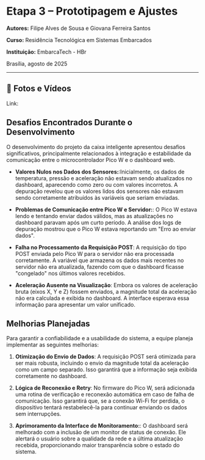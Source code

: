 # Etapa 3 – Prototipagem e Ajustes
 
**Autores:** Filipe Alves de Sousa e Giovana Ferreira Santos

**Curso:** Residência Tecnológica em Sistemas Embarcados

**Instituição:** EmbarcaTech - HBr

Brasília, agosto de 2025

---
## 🎥 Fotos e Vídeos

Link: 

## Desafios Encontrados Durante o Desenvolvimento

O desenvolvimento do projeto da caixa inteligente apresentou desafios significativos, principalmente relacionados à integração e estabilidade da comunicação entre o microcontrolador Pico W e o dashboard web.

- **Valores Nulos nos Dados dos Sensores:**:Inicialmente, os dados de temperatura, pressão e aceleração não estavam sendo atualizados no dashboard, aparecendo como zero ou com valores incorretos. A depuração revelou que os valores lidos dos sensores não estavam sendo corretamente atribuídos às variáveis que seriam enviadas.

- **Problemas de Comunicação entre Pico W e Servidor:**: O Pico W estava lendo e tentando enviar dados válidos, mas as atualizações no dashboard paravam após um curto período. A análise dos logs de depuração mostrou que o Pico W estava reportando um "Erro ao enviar dados".

- **Falha no Processamento da Requisição POST**: A requisição do tipo POST enviada pelo Pico W para o servidor não era processada corretamente. A variável que armazena os dados mais recentes no servidor não era atualizada, fazendo com que o dashboard ficasse "congelado" nos últimos valores recebidos.
  
- **Aceleração Ausente na Visualização**: Embora os valores de aceleração bruta (eixos X, Y e Z) fossem enviados, a magnitude total da aceleração não era calculada e exibida no dashboard. A interface esperava essa informação para apresentar um valor unificado.


## Melhorias Planejadas

Para garantir a confiabilidade e a usabilidade do sistema, a equipe planeja implementar as seguintes melhorias:

1. **Otimização do Envio de Dados**: A requisição POST será otimizada para ser mais robusta, incluindo o envio da magnitude total da aceleração como um campo separado. Isso garantirá que a informação seja exibida corretamente no dashboard.

2. **Lógica de Reconexão e Retry**: No firmware do Pico W, será adicionada uma rotina de verificação e reconexão automática em caso de falha de comunicação. Isso garantirá que, se a conexão Wi-Fi for perdida, o dispositivo tentará restabelecê-la para continuar enviando os dados sem interrupções.

3. **Aprimoramento da Interface de Monitoramento:**:  O dashboard será melhorado com a inclusão de um monitor de status de conexão. Ele alertará o usuário sobre a qualidade da rede e a última atualização recebida, proporcionando maior transparência sobre o estado do sistema.

